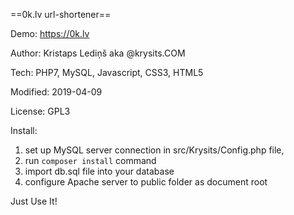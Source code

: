 ==0k.lv url-shortener==

Demo: https://0k.lv

Author: Kristaps Lediņš aka @krysits.COM

Tech: PHP7, MySQL, Javascript, CSS3, HTML5

Modified: 2019-04-09

License: GPL3

Install:
 1) set up MySQL server connection in src/Krysits/Config.php file, 
 2) run `composer install` command
 3) import db.sql file into your database
 4) configure Apache server to public folder as document root

Just Use It!
